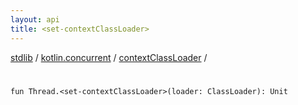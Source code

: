 ```yaml
---
layout: api
title: <set-contextClassLoader>
---
```

[stdlib](../../index.html) / [kotlin.concurrent](../index.html) / [contextClassLoader](index.html) / [<set-contextClassLoader>](_set-contextClassLoader_.html)

# <set-contextClassLoader>

```
fun Thread.<set-contextClassLoader>(loader: ClassLoader): Unit
```

